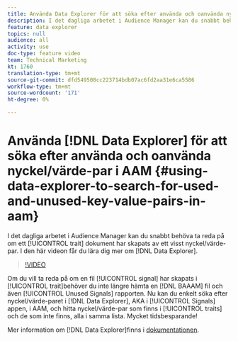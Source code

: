 ```yaml
---
title: Använda Data Explorer för att söka efter använda och oanvända nyckel-/värdepar i AAM
description: I det dagliga arbetet i Audience Manager kan du snabbt behöva ta reda på om ett visst drag har skapats från ett visst nyckel/värde-par. Den här videon visar hur du tar reda på mer om Data Explorer.
feature: data explorer
topics: null
audience: all
activity: use
doc-type: feature video
team: Technical Marketing
kt: 1760
translation-type: tm+mt
source-git-commit: dfd549508cc223714bdb07ac6fd2aa31e6ca5586
workflow-type: tm+mt
source-wordcount: '171'
ht-degree: 0%

---
```



# Använda [!DNL Data Explorer] för att söka efter använda och oanvända nyckel/värde-par i AAM {#using-data-explorer-to-search-for-used-and-unused-key-value-pairs-in-aam}

I det dagliga arbetet i Audience Manager kan du snabbt behöva ta reda på om ett [!UICONTROL trait] dokument har skapats av ett visst nyckel/värde-par. I den här videon får du lära dig mer om [!DNL Data Explorer].

>[!VIDEO](https://video.tv.adobe.com/v/25148/?quality=12)

Om du vill ta reda på om en fil [!UICONTROL signal] har skapats i [!UICONTROL trait]behöver du inte längre hämta en [!DNL BAAAM] fil och även [!UICONTROL Unused Signals] rapporten. Nu kan du enkelt söka efter nyckel/värde-paret i [!DNL Data Explorer], AKA i [!UICONTROL Signals] appen, i AAM, och hitta nyckel/värde-par som finns i [!UICONTROL traits] och de som inte finns, alla i samma lista. Mycket tidsbesparande!

Mer information om [!DNL Data Explorer]finns i [dokumentationen](https://experiencecloud.adobe.com/resources/help/en_US/aam/data-explorer.html).